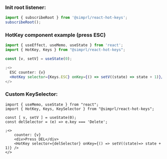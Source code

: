 ### Init root listener:
```js static
import { subscribeRoot } from '@simprl/react-hot-keys';
subscribeRoot();
```

### HotKey component example  (press ESC)

```jsx
import { useEffect, useMemo, useState } from 'react';
import { HotKey, Keys } from "@simprl/react-hot-keys";

const [v, setV] = useState(0);

;<>
  ESC counter: {v}
  <HotKey selector={Keys.ESC} onKey={() => setV((state) => state + 1)}/>
</>
```


### Custom KeySelector:
```tsx
import { useMemo, useState } from "react";
import { HotKey, Keys, KeySelector } from "@simprl/react-hot-keys";

const [ v, setV ] = useState(0);
const delSelector = (e) => e.key === 'Delete';

;<>
    counter: {v} 
    <div>Press DEL</div>
    <HotKey selector={delSelector} onKey={() => setV((state)=> state + 1)} />
</>
```

